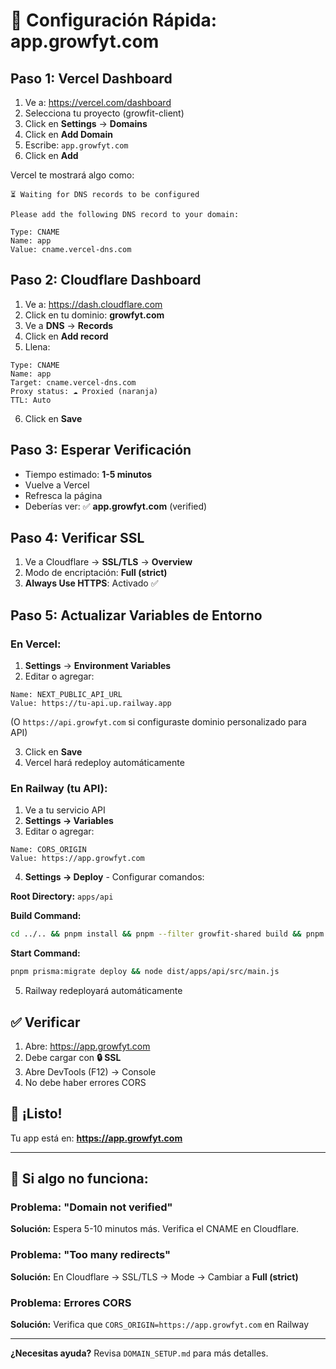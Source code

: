 # 🚀 Configuración Rápida: app.growfyt.com

## Paso 1: Vercel Dashboard

1. Ve a: https://vercel.com/dashboard
2. Selecciona tu proyecto (growfit-client)
3. Click en **Settings** → **Domains**
4. Click en **Add Domain**
5. Escribe: `app.growfyt.com`
6. Click en **Add**

Vercel te mostrará algo como:

```
⏳ Waiting for DNS records to be configured

Please add the following DNS record to your domain:

Type: CNAME
Name: app
Value: cname.vercel-dns.com
```

## Paso 2: Cloudflare Dashboard

1. Ve a: https://dash.cloudflare.com
2. Click en tu dominio: **growfyt.com**
3. Ve a **DNS** → **Records**
4. Click en **Add record**
5. Llena:

```
Type: CNAME
Name: app
Target: cname.vercel-dns.com
Proxy status: ☁️ Proxied (naranja)
TTL: Auto
```

6. Click en **Save**

## Paso 3: Esperar Verificación

- Tiempo estimado: **1-5 minutos**
- Vuelve a Vercel
- Refresca la página
- Deberías ver: ✅ **app.growfyt.com** (verified)

## Paso 4: Verificar SSL

1. Ve a Cloudflare → **SSL/TLS** → **Overview**
2. Modo de encriptación: **Full (strict)**
3. **Always Use HTTPS**: Activado ✅

## Paso 5: Actualizar Variables de Entorno

### En Vercel:

1. **Settings** → **Environment Variables**
2. Editar o agregar:

```
Name: NEXT_PUBLIC_API_URL
Value: https://tu-api.up.railway.app
```

(O `https://api.growfyt.com` si configuraste dominio personalizado para API)

3. Click en **Save**
4. Vercel hará redeploy automáticamente

### En Railway (tu API):

1. Ve a tu servicio API
2. **Settings → Variables**
3. Editar o agregar:

```
Name: CORS_ORIGIN
Value: https://app.growfyt.com
```

4. **Settings → Deploy** - Configurar comandos:

**Root Directory:** `apps/api`

**Build Command:**
```bash
cd ../.. && pnpm install && pnpm --filter growfit-shared build && pnpm --filter growfit-api build && cd apps/api && pnpm prisma:generate
```

**Start Command:**
```bash
pnpm prisma:migrate deploy && node dist/apps/api/src/main.js
```

5. Railway redeployará automáticamente

## ✅ Verificar

1. Abre: https://app.growfyt.com
2. Debe cargar con **🔒 SSL**
3. Abre DevTools (F12) → Console
4. No debe haber errores CORS

## 🎉 ¡Listo!

Tu app está en: **https://app.growfyt.com**

---

## 🐛 Si algo no funciona:

### Problema: "Domain not verified"

**Solución:** Espera 5-10 minutos más. Verifica el CNAME en Cloudflare.

### Problema: "Too many redirects"

**Solución:** En Cloudflare → SSL/TLS → Mode → Cambiar a **Full (strict)**

### Problema: Errores CORS

**Solución:** Verifica que `CORS_ORIGIN=https://app.growfyt.com` en Railway

---

**¿Necesitas ayuda?** Revisa `DOMAIN_SETUP.md` para más detalles.
